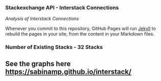 ### **Stackexchange API** - Interstack Connections

_Analysis of Interstack Connections_

Whenever you commit to this repository, GitHub Pages will run [Jekyll](https://jekyllrb.com/) to rebuild the pages in your site, from the content in your Markdown files.

### Number of Existing Stacks - 32 Stacks
## See the graphs here https://sabinamp.github.io/interstack/


  


